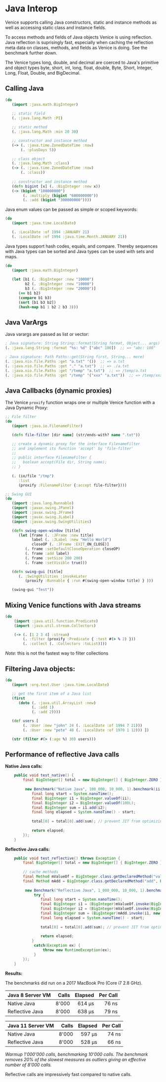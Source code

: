 # Java Interop

Venice supports calling Java constructors, static and instance methods as well as 
accessing static class and instance fields. 

To access methods and fields of Java objects Venice is using reflection. Java 
reflection is suprisingly fast, especially when caching the reflection meta 
data on classes, methods, and fields as Venice is doing. See the benchmark 
further down.

The Venice types long, double, and decimal are coerced to Java's primitive and
object types byte, short, int, long, float, double, Byte, Short, Integer, Long, 
Float, Double, and BigDecimal.


## Calling Java

```clojure
(do
   (import :java.math.BigInteger)
   
   ;; static field
   (. :java.lang.Math :PI)

   ;; static method
   (. :java.lang.Math :min 20 30)

   ;; constructor and instance method
   (-> (. :java.time.ZonedDateTime :now) 
       (. :plusDays 5))

   ;; class object
   (. :java.lang.Math :class)
   (-> (. :java.time.ZonedDateTime :now) 
       (. :class))
       
   ;; constructor and instance method
   (defn bigint [x] (. :BigInteger :new x))
   (-> (bigint "100000000")
        (. :multiply (bigint "600000000"))
        (. :add (bigint "300000000"))))
```


Java enum values can be passed as simple or scoped keywords:

```clojure
(do
   (import :java.time.LocalDate)

   (. :LocalDate :of 1994 :JANUARY 21)   
   (. :LocalDate :of 1994 :java.time.Month.JANUARY 21))
```


Java types support hash codes, equals, and compare. Thereby sequences with Java types
can be sorted and Java types can be used with sets and maps.

```clojure
(do
   (import :java.math.BigInteger)
   
   (let [b1 (. :BigInteger :new "10000")
         b2 (. :BigInteger :new "10000")
         b3 (. :BigInteger :new "20000")] 
      (== b1 b2)
      (compare b1 b3)
      (sort [b1 b3 b2])
      (hash-map b1 1 b2 2 b3 3)))
```


## Java VarArgs

Java varargs are passed as list or vector:

```clojure
; Java signature: String String::format(String format, Object... args)
(. :java.lang.String :format "%s: %d" ["abc" 100])  ;; => "abc: 100"

; Java signature: Path Paths::get(String first, String... more)
(. :java.nio.file.Paths :get "a.txt" '())  ;; => a.txt
(. :java.nio.file.Paths :get "." "a.txt")  ;; => ./a.txt
(. :java.nio.file.Paths :get "/temp" "a.txt")  ;; => /temp/a.txt
(. :java.nio.file.Paths :get "/temp" '("xxx" "a.txt"))  ;; => /temp/xxx/a.txt
```


## Java Callbacks (dynamic proxies)

The Venice `proxify` function wraps one or multiple Venice function with 
a Java Dynamic Proxy:

```clojure
;; File filter
(do
   (import :java.io.FilenameFilter)

   (defn file-filter [dir name] (str/ends-with? name ".txt"))

   ;; create a dynamic proxy for the interface FilenameFilter
   ;; and implement its function 'accept' by 'file-filter'
   ;;
   ;; public interface FilenameFilter {
   ;;   boolean accept(File dir, String name);
   ;; }
   
   (. (io/file "/tmp") 
      :list 
      (proxify :FilenameFilter {:accept file-filter})))
```


```clojure
;; Swing GUI
(do
   (import :java.lang.Runnable)
   (import :javax.swing.JPanel)
   (import :javax.swing.JFrame)
   (import :javax.swing.JLabel)
   (import :javax.swing.SwingUtilities)

   (defn swing-open-window [title]
      (let [frame (. :JFrame :new title)
            label (. :JLabel :new "Hello World")
            closeOP (. :JFrame :EXIT_ON_CLOSE)]
         (. frame :setDefaultCloseOperation closeOP)
         (. frame :add label)
         (. frame :setSize 200 200)
         (. frame :setVisible true)))

   (defn swing-gui [title]
      (. :SwingUtilities :invokeLater
         (proxify :Runnable { :run #(swing-open-window title) } )))

   (swing-gui "Test"))
```


## Mixing Venice functions with Java streams

```clojure
(do
    (import :java.util.function.Predicate)
    (import :java.util.stream.Collectors)

    (-> (. [1 2 3 4] :stream)
        (. :filter (proxify :Predicate { :test #(> % 2) }))
        (. :collect (. :Collectors :toList))))
```

_Note:_ this is not the fastest way to filter collections


## Filtering Java objects:

```clojure
(do
   (import :org.test.User :java.time.LocalDate)

   ;; get the first item of a Java list
   (first
      (doto (. :java.util.ArrayList :new)
            (. :add 1)
            (. :add 2))))

   (def users [
        (. :User :new "john" 24 (. :LocalDate :of 1994 7 21)))
        (. :User :new "pete" 48 (. :LocalDate :of 1970 1 12))) ])

   (str (filter #(> (:age %) 30) users)))
```


## Performance of reflective Java calls


**Native Java calls:**

```java
    public void test_native() {
        final BigInteger[] total = new BigInteger[] { BigInteger.ZERO };
        
         new Benchmark("Native Java", 100_000, 10_000, 1).benchmark(ii -> {
            final long start = System.nanoTime();
            final BigInteger i1 = BigInteger.valueOf(ii);
            final BigInteger i2 = BigInteger.valueOf(100L);
            final BigInteger sum = i1.add(i2);               
            final long elapsed = System.nanoTime() - start;
            
            total[0] = total[0].add(sum); // prevent JIT from optimizing too much
               
            return elapsed;
        });
    }
```

**Reflective Java calls:**

```java
    public void test_reflective() throws Exception {
        final BigInteger[] total = new BigInteger[] { BigInteger.ZERO };
        
        // cache methods
        final Method mValueOf = BigInteger.class.getDeclaredMethod("valueOf", long.class);
        final Method mAdd = BigInteger.class.getDeclaredMethod("add", BigInteger.class);
        
         new Benchmark("Reflective Java", 1_000_000, 10_000, 1).benchmark(ii -> {
             try {
                final long start = System.nanoTime();
                final BigInteger i1 = (BigInteger)mValueOf.invoke(BigInteger.class, new Object[] {ii});
                final BigInteger i2 = (BigInteger)mValueOf.invoke(BigInteger.class, new Object[] {100L});
                final BigInteger sum = (BigInteger)mAdd.invoke(i1, new Object[] {i2});                  
                final long elapsed = System.nanoTime() - start;
                
                total[0] = total[0].add(sum); // prevent JIT from optimizing too much
                   
                return elapsed;
            }
             catch(Exception ex) {
                 throw new RuntimeException(ex);
             }
        });
    }

```

**Results:**

The benchmarks did run on a 2017 MacBook Pro (Core i7 2.8 GHz).


| Java 8 Server VM  | Calls | Elapsed | Per Call |
| :---              |  ---: |    ---: |     ---: |
| Native Java       | 8'000 |  614 µs |    76 ns |
| Reflective Java   | 8'000 |  638 µs |    79 ns |

| Java 11 Server VM | Calls | Elapsed | Per Call |
| :---              |  ---: |    ---: |     ---: |
| Native Java       | 8'000 |  597 µs |    74 ns |
| Reflective Java   | 8'000 |  528 µs |    66 ns |

_Warmup  1'000'000 calls, benchmarking 10'000 calls. The benchmark removes_
_20% of the slowest measures as outliers giving an effective number of 8'000_
_calls._

Reflective calls are impressively fast compared to native calls. 

